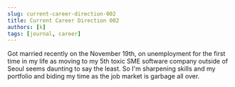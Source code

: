 ```yaml
---
slug: current-career-direction-002
title: Current Career Direction 002
authors: [k]
tags: [journal, career]
---
```


Got married recently on the November 19th, on unemployment for the first time in my life as moving to my 5th toxic SME software company outside of Seoul
seems daunting to say the least. So I'm sharpening skills and my portfolio and biding my time as the job market is garbage all over.


